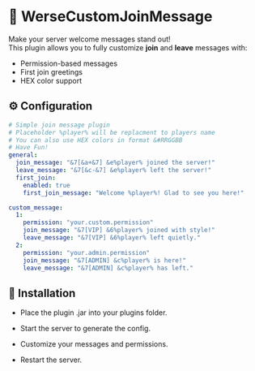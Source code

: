 # 🎨 WerseCustomJoinMessage

Make your server welcome messages stand out!  
This plugin allows you to fully customize **join** and **leave** messages with:
- Permission-based messages
- First join greetings
- HEX color support

## ⚙️ Configuration
```yaml
# Simple join message plugin
# Placeholder %player% will be replacment to players name
# You can also use HEX colors in format &#RRGGBB
# Have Fun!
general:
  join_message: "&7[&a+&7] &e%player% joined the server!"
  leave_message: "&7[&c-&7] &e%player% left the server!"
  first_join:
    enabled: true
    first_join_message: "Welcome %player%! Glad to see you here!"

custom_message:
  1:
    permission: "your.custom.permission"
    join_message: "&7[VIP] &6%player% joined with style!"
    leave_message: "&7[VIP] &6%player% left quietly."
  2:
    permission: "your.admin.permission"
    join_message: "&7[ADMIN] &c%player% is here!"
    leave_message: "&7[ADMIN] &c%player% has left."
```
## 🚀 Installation

- Place the plugin .jar into your plugins folder.

- Start the server to generate the config.

- Customize your messages and permissions.

- Restart the server.